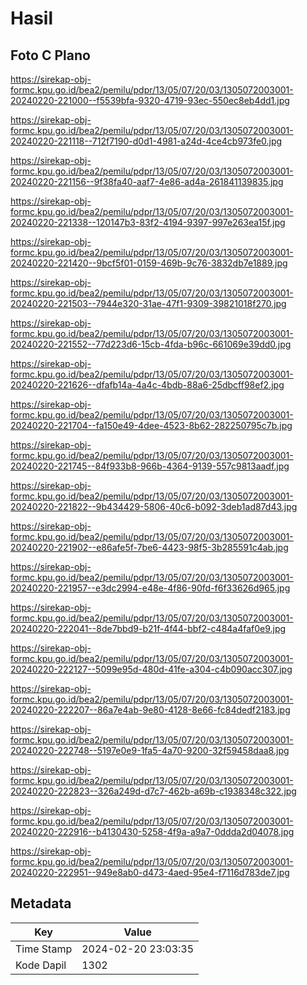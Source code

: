 # Hasil

## Foto C Plano

https://sirekap-obj-formc.kpu.go.id/bea2/pemilu/pdpr/13/05/07/20/03/1305072003001-20240220-221000--f5539bfa-9320-4719-93ec-550ec8eb4dd1.jpg

https://sirekap-obj-formc.kpu.go.id/bea2/pemilu/pdpr/13/05/07/20/03/1305072003001-20240220-221118--712f7190-d0d1-4981-a24d-4ce4cb973fe0.jpg

https://sirekap-obj-formc.kpu.go.id/bea2/pemilu/pdpr/13/05/07/20/03/1305072003001-20240220-221156--9f38fa40-aaf7-4e86-ad4a-261841139835.jpg

https://sirekap-obj-formc.kpu.go.id/bea2/pemilu/pdpr/13/05/07/20/03/1305072003001-20240220-221338--120147b3-83f2-4194-9397-997e263ea15f.jpg

https://sirekap-obj-formc.kpu.go.id/bea2/pemilu/pdpr/13/05/07/20/03/1305072003001-20240220-221420--9bcf5f01-0159-469b-9c76-3832db7e1889.jpg

https://sirekap-obj-formc.kpu.go.id/bea2/pemilu/pdpr/13/05/07/20/03/1305072003001-20240220-221503--7944e320-31ae-47f1-9309-39821018f270.jpg

https://sirekap-obj-formc.kpu.go.id/bea2/pemilu/pdpr/13/05/07/20/03/1305072003001-20240220-221552--77d223d6-15cb-4fda-b96c-661069e39dd0.jpg

https://sirekap-obj-formc.kpu.go.id/bea2/pemilu/pdpr/13/05/07/20/03/1305072003001-20240220-221626--dfafb14a-4a4c-4bdb-88a6-25dbcff98ef2.jpg

https://sirekap-obj-formc.kpu.go.id/bea2/pemilu/pdpr/13/05/07/20/03/1305072003001-20240220-221704--fa150e49-4dee-4523-8b62-282250795c7b.jpg

https://sirekap-obj-formc.kpu.go.id/bea2/pemilu/pdpr/13/05/07/20/03/1305072003001-20240220-221745--84f933b8-966b-4364-9139-557c9813aadf.jpg

https://sirekap-obj-formc.kpu.go.id/bea2/pemilu/pdpr/13/05/07/20/03/1305072003001-20240220-221822--9b434429-5806-40c6-b092-3deb1ad87d43.jpg

https://sirekap-obj-formc.kpu.go.id/bea2/pemilu/pdpr/13/05/07/20/03/1305072003001-20240220-221902--e86afe5f-7be6-4423-98f5-3b285591c4ab.jpg

https://sirekap-obj-formc.kpu.go.id/bea2/pemilu/pdpr/13/05/07/20/03/1305072003001-20240220-221957--e3dc2994-e48e-4f86-90fd-f6f33626d965.jpg

https://sirekap-obj-formc.kpu.go.id/bea2/pemilu/pdpr/13/05/07/20/03/1305072003001-20240220-222041--8de7bbd9-b21f-4f44-bbf2-c484a4faf0e9.jpg

https://sirekap-obj-formc.kpu.go.id/bea2/pemilu/pdpr/13/05/07/20/03/1305072003001-20240220-222127--5099e95d-480d-41fe-a304-c4b090acc307.jpg

https://sirekap-obj-formc.kpu.go.id/bea2/pemilu/pdpr/13/05/07/20/03/1305072003001-20240220-222207--86a7e4ab-9e80-4128-8e66-fc84dedf2183.jpg

https://sirekap-obj-formc.kpu.go.id/bea2/pemilu/pdpr/13/05/07/20/03/1305072003001-20240220-222748--5197e0e9-1fa5-4a70-9200-32f59458daa8.jpg

https://sirekap-obj-formc.kpu.go.id/bea2/pemilu/pdpr/13/05/07/20/03/1305072003001-20240220-222823--326a249d-d7c7-462b-a69b-c1938348c322.jpg

https://sirekap-obj-formc.kpu.go.id/bea2/pemilu/pdpr/13/05/07/20/03/1305072003001-20240220-222916--b4130430-5258-4f9a-a9a7-0ddda2d04078.jpg

https://sirekap-obj-formc.kpu.go.id/bea2/pemilu/pdpr/13/05/07/20/03/1305072003001-20240220-222951--949e8ab0-d473-4aed-95e4-f7116d783de7.jpg


## Metadata

| Key        | Value               |
| ---------- | ------------------- |
| Time Stamp | 2024-02-20 23:03:35 |
| Kode Dapil | 1302                |



